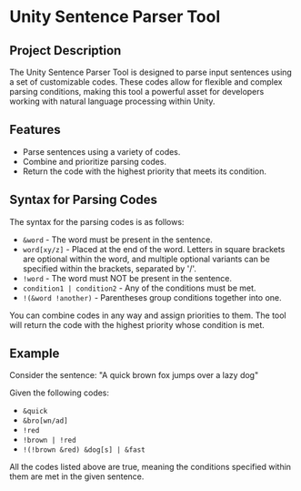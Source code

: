 # Unity Sentence Parser Tool
## Project Description
The Unity Sentence Parser Tool is designed to parse input sentences using a set of customizable codes. These codes allow for flexible and complex parsing conditions, making this tool a powerful asset for developers working with natural language processing within Unity.

## Features
* Parse sentences using a variety of codes.
* Combine and prioritize parsing codes.
* Return the code with the highest priority that meets its condition.

## Syntax for Parsing Codes
The syntax for the parsing codes is as follows:

* `&word` - The word must be present in the sentence.
* `word[xy/z]` - Placed at the end of the word. Letters in square brackets are optional within the word, and multiple optional variants can be specified within the brackets, separated by '/'.
* `!word` - The word must NOT be present in the sentence.
* `condition1 | condition2` - Any of the conditions must be met.
* `!(&word !another)` - Parentheses group conditions together into one.

You can combine codes in any way and assign priorities to them. The tool will return the code with the highest priority whose condition is met.

## Example
Consider the sentence: "A quick brown fox jumps over a lazy dog"

Given the following codes:

* `&quick`
* `&bro[wn/ad]`
* `!red`
* `!brown | !red`
* `!(!brown &red) &dog[s] | &fast`

All the codes listed above are true, meaning the conditions specified within them are met in the given sentence.